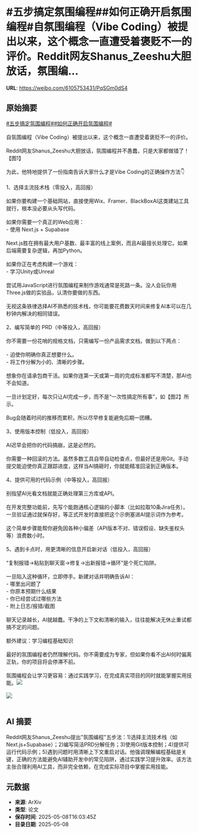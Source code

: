 # #五步搞定氛围编程##如何正确开启氛围编程#自氛围编程（Vibe Coding）被提出以来，这个概念一直遭受着褒贬不一的评价。Reddit网友Shanus_Zeeshu大胆放话，氛围编...

**URL**: https://weibo.com/6105753431/PqSGm0dS4

## 原始摘要

<a href="https://m.weibo.cn/search?containerid=231522type%3D1%26t%3D10%26q%3D%23%E4%BA%94%E6%AD%A5%E6%90%9E%E5%AE%9A%E6%B0%9B%E5%9B%B4%E7%BC%96%E7%A8%8B%23&amp;extparam=%23%E4%BA%94%E6%AD%A5%E6%90%9E%E5%AE%9A%E6%B0%9B%E5%9B%B4%E7%BC%96%E7%A8%8B%23" data-hide=""><span class="surl-text">#五步搞定氛围编程#</span></a><a href="https://m.weibo.cn/search?containerid=231522type%3D1%26t%3D10%26q%3D%23%E5%A6%82%E4%BD%95%E6%AD%A3%E7%A1%AE%E5%BC%80%E5%90%AF%E6%B0%9B%E5%9B%B4%E7%BC%96%E7%A8%8B%23&amp;extparam=%23%E5%A6%82%E4%BD%95%E6%AD%A3%E7%A1%AE%E5%BC%80%E5%90%AF%E6%B0%9B%E5%9B%B4%E7%BC%96%E7%A8%8B%23" data-hide=""><span class="surl-text">#如何正确开启氛围编程#</span></a><br><br>自氛围编程（Vibe Coding）被提出以来，这个概念一直遭受着褒贬不一的评价。<br><br>Reddit网友Shanus_Zeeshu大胆放话，氛围编程并不愚蠢，只是大家都做错了！【图1】<br><br>为此，他特地提供了一份指南告诉大家什么才是Vibe Coding的正确操作方法👇<br><br>1、选择主流技术栈（零投入，高回报）<br><br>如果你要构建一个基础网站，直接使用Wix、Framer、BlackBoxAI这类建站工具就行，根本没必要从头写代码。<br><br>如果你需要一个真正的Web应用：<br>- 使用 Next.js + Supabase<br><br>Next.js胜在拥有最大用户基数、最丰富的线上案例，而且AI最擅长处理它。如果后端需要复杂逻辑，再加Python。<br><br>如果你正在考虑构建一个游戏：<br>- 学习Unity或Unreal<br><br>尝试用JavaScript进行氛围编程来制作游戏通常是死路一条。没人会玩你用Three.js做的实验品，认清你要做的东西。<br><br>无视这条铁律选择AI不熟悉的技术栈，你可能要花费数天时间来修复AI本可以在几秒钟内解决的相同错误。<br><br>2、编写简单的 PRD（中等投入，高回报）<br><br>你不需要一份花哨的规格文档，只需编写一份产品需求文档，做到以下两点：<br><br>- 迫使你明确你真正想要什么。<br>- 将工作分解为小的、清晰的步骤。<br><br>想象你在请承包商干活。如果你连第一天或第一周的完成标准都写不清楚，那AI也不会知道。<br><br>一旦计划定好，每次只让AI完成一步，而不是“一次性搞定所有事”，如【图2】所示。<br><br>Bug会随着时间的推移而累积，所以尽早修复能避免后期一团糟。<br><br>3、使用版本控制（低投入，高回报）<br><br>AI迟早会把你的代码搞崩，这是必然的。<br><br>你需要一种回滚的方法。虽然多数工具自带自动检查点，但最好还是用Git。手动提交能迫使你真正跟踪进度，这样当AI搞砸时，你就能精准回滚到正确版本。<br><br>4、提供可用的代码示例（中等投入，高回报）<br><br>别指望AI光看文档就能正确处理第三方库或API。<br><br>在开发完整功能前，先写个能跑通核心逻辑的小脚本（比如拉取10条Jira任务）。一旦验证通过就保存好，等正式开发时直接把这个示例塞进AI提示词作为参考。<br><br>这个简单步骤能帮你避免因各种小偏差（API版本不对、错误假设、缺失鉴权头等）浪费数小时。<br><br>5、遇到卡点时，用更清晰的信息开启新对话（低投入，高回报）<br><br>“复制报错→粘贴到聊天窗→修复→出新报错→循环”是个死亡陷阱。<br><br>一旦陷入这种循环，立即停手。新建对话并明确告诉AI：<br>- 哪里出问题了<br>- 你原本预期什么结果<br>- 你已经尝试过哪些方法<br>- 附上日志/报错/截图<br><br>聊天记录越长，AI就越蠢。干净的上下文和清晰的输入，往往能解决无休止重试都搞不定的问题。<br><br>额外建议：学习编程基础知识<br><br>最好的氛围编程者仍然理解代码。你不需要成为专家，但如果你看不出AI何时偏离正轨，你的项目将会停滞不前。<br><br>氛围编程会让学习更容易：通过实践学习，在完成真实项目的同时就能掌握实用技能。<img style="" src="https://tvax3.sinaimg.cn/large/006Fd7o3gy1i1861lpgfcj30p80h0n4q.jpg" referrerpolicy="no-referrer"><br><br><img style="" src="https://tvax2.sinaimg.cn/large/006Fd7o3gy1i1861n7kz4j30io09i75q.jpg" referrerpolicy="no-referrer"><br><br>

## AI 摘要

Reddit网友Shanus_Zeeshu提出"氛围编程"五步法：1)选择主流技术栈（如Next.js+Supabase）；2)编写简洁PRD分解任务；3)使用Git版本控制；4)提供可运行代码示例；5)遇到问题时用清晰上下文重启对话。他强调理解编程基础是关键，正确的方法能避免AI辅助开发中的常见陷阱，通过实践学习提升效率。该方法主张合理利用AI工具，而非完全依赖，在完成实际项目中掌握实用技能。

## 元数据

- **来源**: ArXiv
- **类型**: 论文
- **保存时间**: 2025-05-08T16:03:45Z
- **目录日期**: 2025-05-08
